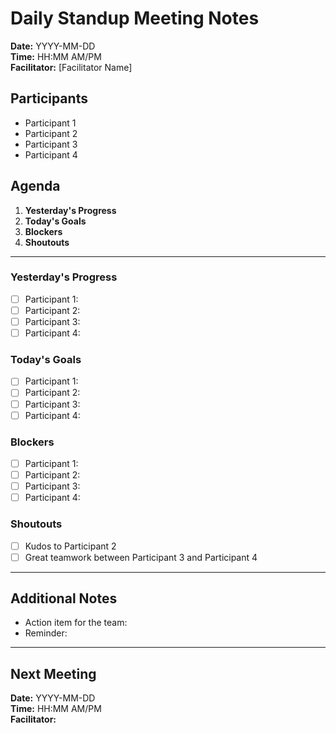 # Daily Standup Meeting Notes

**Date:** YYYY-MM-DD  
**Time:** HH:MM AM/PM  
**Facilitator:** [Facilitator Name]

## Participants
- Participant 1
- Participant 2
- Participant 3
- Participant 4

## Agenda
1. **Yesterday's Progress**
2. **Today's Goals**
3. **Blockers**
4. **Shoutouts**

---

### Yesterday's Progress
- [ ] Participant 1: 
- [ ] Participant 2: 
- [ ] Participant 3: 
- [ ] Participant 4: 

### Today's Goals
- [ ] Participant 1: 
- [ ] Participant 2: 
- [ ] Participant 3:
- [ ] Participant 4:

### Blockers
- [ ] Participant 1:
- [ ] Participant 2:
- [ ] Participant 3:
- [ ] Participant 4:

### Shoutouts
- [ ] Kudos to Participant 2
- [ ] Great teamwork between Participant 3 and Participant 4

---

## Additional Notes
- Action item for the team:
- Reminder:

---

## Next Meeting
**Date:** YYYY-MM-DD  
**Time:** HH:MM AM/PM  
**Facilitator:** 
